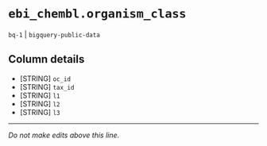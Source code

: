# `ebi_chembl.organism_class`
`bq-1` | `bigquery-public-data`

## Column details
* [STRING]    `oc_id`
* [STRING]    `tax_id`
* [STRING]    `l1`
* [STRING]    `l2`
* [STRING]    `l3`

-------------------------------------------------------------------------------
*Do not make edits above this line.*
